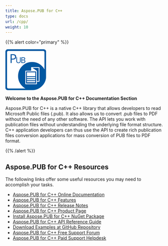 ```yaml
---
title: Aspose.PUB for C++
type: docs
url: /cpp/
weight: 10
---
```


{{% alert color="primary" %}} 

**![todo:image_alt_text](home_1)**

**Welcome to the Aspose.PUB for C++ Documentation Section**

Aspose.PUB for C++ is a native C++ library that allows developers to read Microsoft Public files (.pub). It also allows us to convert .pub files to PDF without the need of any other software. The API lets you work with publication files without understanding the underlying file format structure. C++ application developers can thus use the API to create rich publication files conversion applications for mass conversion of PUB files to PDF format.

{{% /alert %}} 
## **Aspose.PUB for C++ Resources**
The following links offer some useful resources you may need to accomplish your tasks.

- [Aspose.PUB for C++ Online Documentation](/pub/cpp/home/)
- [Aspose.PUB for C++ Features](/pub/cpp/product-overview/)
- [Aspose.PUB for C++ Release Notes](/pub/cpp/release-notes/)
- [Aspose.PUB for C++ Product Page](https://products.aspose.com/pub/cpp)
- [Install Aspose.PUB for C++ NuGet Package](https://www.nuget.org/packages/Aspose.PUB.CPP/)
- [Aspose.PUB for C++ API Reference Guide](https://apireference.aspose.com/cpp/pub)
- [Download Examples at GitHub Repository](https://github.com/aspose-pub/Aspose.PUB-for-C)
- [Aspose.PUB for C++ Free Support Forum](https://forum.aspose.com/c/pub)
- [Aspose.PUB for C++ Paid Support Helpdesk](https://helpdesk.aspose.com/)
